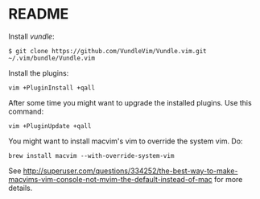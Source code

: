 # README

Install *vundle*:

```
$ git clone https://github.com/VundleVim/Vundle.vim.git ~/.vim/bundle/Vundle.vim
```

Install the plugins:

```
vim +PluginInstall +qall
```

After some time you might want to upgrade the installed plugins. Use this command:

```
vim +PluginUpdate +qall
```

You might want to install macvim's vim to override the system vim. Do:

```
brew install macvim --with-override-system-vim
```

See http://superuser.com/questions/334252/the-best-way-to-make-macvims-vim-console-not-mvim-the-default-instead-of-mac for more details.
